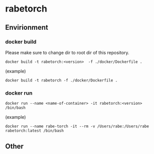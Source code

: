 # rabetorch

## Envirionment
### docker build
Please make sure to change dir to root dir of this repository.
```
docker build -t rabetorch:<version>  -f ./docker/Dockerfile .
```
(example)
```
docker build -t rabetorch -f ./docker/Dockerfile .
```

### docker run
```
docker run --name <name-of-container> -it rabetorch:<version> /bin/bash
```
(example)
```
docker run --name rabe-torch -it --rm -v /Users/rabe:/Users/rabe rabetorch:latest /bin/bash
```

## Other